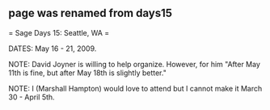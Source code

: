 ## page was renamed from days15
= Sage Days 15: Seattle, WA =

DATES: May 16 - 21, 2009.


NOTE: David Joyner is willing to help organize. However, for him "After May 11th is fine, but after May 18th is slightly better."

NOTE: I (Marshall Hampton) would love to attend but I cannot make it March 30 - April 5th.
